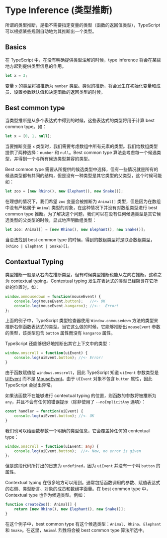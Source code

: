 # Type Inference (类型推断)

所谓的类型推断，是指不需要指定变量的类型（函数的返回值类型），TypeScript 可以根据某些规则自动地为其推断出一个类型。

## Basics

在 TypeScript 中，在没有明确提供类型注解的时候，type inference 将会在某些地方起到提供类型信息的作用。

```ts
let x = 3;
```

变量 `x` 的类型将被推断为 `number` 类型。类似的推断，将会发生在初始化变量和成员、设置参数默认值和决定函数的返回类型的时候。

## Best common type

当类型推断是从多个表达式中得到的时候，这些表达式的类型将用于计算 best common type。如：

```ts
let x = [0, 1, null];
```

当要推断变量 `x` 类型时，我们需要考虑数组中所有元素的类型。我们给数组类型提供了两种选择：`number` 和 `null`。Best common type 算法会考虑每一个候选类型，并得到一个与所有候选类型兼容的类型。

Best common type 需要从所提供的候选类型中选择，但有一些情况就是所有的候选类型都有共同的结构，但是没有一种类型是其它类型的父类型，这个时候可能如：

```ts
let zoo = [new Rhino(), new Elephant(), new Snake()];
```

在理想的情况下，我们希望 `zoo` 变量会被推断为 `Animal[]` 类型，但是因为在数组中没有严格属于 `Animal` 类型的对象，在这种情况下并没有对数组类型进行 best common type 推断。为了解决这个问题，我们可以在没有任何候选类型是其它候选类型的父类型的时候，显式地声明数组类型：

```ts
let zoo: Animal[] = [new Rhino(), new Elephant(), new Snake()];
```

当没法找到 best common type 的时候，得到的数组类型将是联合数组类型，`(Rhino | Elephant | Snake)[]`。

## Contextual Typing

类型推断一般是从右向左推断类型，但有时候类型推断也能从左向右推断。这称之为 contextual typing。Contextual typing 发生在表达式的类型已经隐含在它所处的位置时。如：

```ts
window.onmousedown = function(mouseEvent) {
    console.log(mouseEvent.button);   //<- OK
    console.log(mouseEvent.kangaroo); //<-·  Error!
};
```

上面的例子中，TypeScript 类型检查器使用 `Window.onmousedown` 方法的类型来推断右侧函数表达式的类型。当它这么做的时候，它能够推断出 `mouseEvent` 参数的类型，该类型包含 `button` 属性而没有 `kangaroo` 属性。

TypeScript 还能够很好地推断出其它上下文中的类型：

```ts
window.onscroll = function(uiEvent) {
    console.log(uiEvent.button); //<- Error!
}
```

由于函数赋值给 `windows.onscroll`，因此 TypeScript 知道 `uiEvent` 参数类型是 [UIEvent](https://developer.mozilla.org/en-US/docs/Web/API/UIEvent) 而不是 [MouseEvent](https://developer.mozilla.org/en-US/docs/Web/API/MouseEvent)。由于 `UIEvent` 对象不包含 `button` 属性，因此 TypeScript 会抛出异常。

如果该函数不在能够进行 contextual typing 的位置，则函数的参数将被推断为 `any`，并且不会有任何的错误提示（除非使用了 `--noImplicitAny` 选项）：

```ts
const handler = function(uiEvent) {
    console.log(uiEvent.button); //<- OK
}
```

我们也可以给函数参数一个明确的类型信息，它会覆盖掉任何的 contextual type：

```ts
window.onscroll = function(uiEvent: any) {
    console.log(uiEvent.button);  //<- Now, no error is given
};
```

但是这段代码所打出的日志为 `undefined`，因为 `uiEvent` 并没有一个叫 `button` 的属性。

Contextual typing 在很多地方可以用到。通常包括函数调用的参数、赋值表达式的右侧、类型断言、对象的成员和数组字面量。在 best common type 中，Contextual type 也作为候选类型。例如：

```ts
function createZoo(): Animal[] {
    return [new Rhino(), new Elephant(), new Snake()];
}
```

在这个例子中，best common type 有这个候选类型：`Animal`、`Rhino`、`Elephant` 和 `Snake`。在这里，`Animal` 烈性将会被 best common type 算法所选中。
